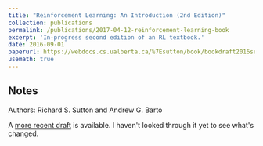 ```yaml
---
title: "Reinforcement Learning: An Introduction (2nd Edition)"
collection: publications
permalink: /publications/2017-04-12-reinforcement-learning-book
excerpt: 'In-progress second edition of an RL textbook.'
date: 2016-09-01
paperurl: https://webdocs.cs.ualberta.ca/%7Esutton/book/bookdraft2016sep.pdf
usemath: true
---
```


## Notes

Authors: Richard S. Sutton and Andrew G. Barto

A [more recent draft](http://incompleteideas.net/sutton/book/bookdraft2017june.pdf) is available. I haven't looked through it yet to see what's changed.
